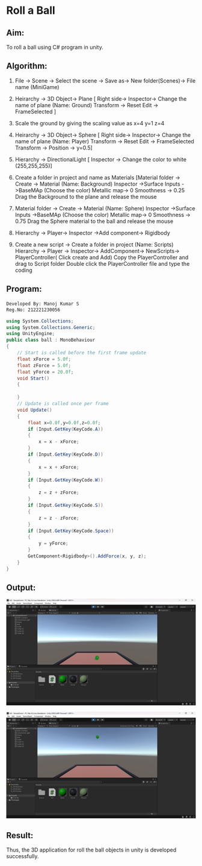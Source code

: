 # Roll a Ball

## Aim:
To roll a ball using C# program in unity.

## Algorithm:

1. File -> Scene -> Select the scene -> Save as-> New folder(Scenes)-> File name (MiniGame)

2. Heirarchy -> 3D Object-> Plane 
[ Right side-> Inspector-> Change the name of plane (Name: Ground)
Transform -> Reset
Edit -> FrameSelected ]

3. Scale the ground by giving the scaling value as x=4 y=1 z=4

4. Heirarchy -> 3D Object-> Sphere
[ Right side-> Inspector-> Change the name of plane (Name: Player)
Transform -> Reset
Edit -> FrameSelected 
Transform -> Position -> y=0.5]

5. Hierarchy -> DirectionalLight
[ Inspector -> Change the color to white (255,255,255)]

6. Create a folder in project and name as Materials
[Material folder -> Create -> Material (Name: Background)
Inspector ->Surface Inputs ->BaseMAp (Choose the color)
Metallic map-> 0
Smoothness -> 0.25
Drag the Background to the plane and release the mouse

7. Material folder -> Create -> Material (Name: Sphere)
Inspector ->Surface Inputs ->BaseMAp (Choose the color)
Metallic map-> 0
Smoothness -> 0.75
Drag the Sphere material to the ball and release the mouse

8. Hierarchy -> Player-> Inspector ->Add component-> Rigidbody

9. Create a new script -> Create a folder in project (Name: Scripts)
Hierarchy -> Player -> Inspector-> AddComponent-> NewScripts-> PlayerController( Click create and Add)
Copy the PlayerController and drag to Script folder
Double click the PlayerController file and type the coding

## Program:
```
Developed By: Manoj Kumar S
Reg.No: 212221230056
```
```c#
using System.Collections;
using System.Collections.Generic;
using UnityEngine;
public class ball : MonoBehaviour 
{
    // Start is called before the first frame update
    float xForce = 5.0f;
    float zForce = 5.0f;
    float yForce = 20.0f;
    void Start()
    {
     
    }
    // Update is called once per frame
    void Update()
    {
        float x=0.0f,y=0.0f,z=0.0f;
        if (Input.GetKey(KeyCode.A))
        {
            x = x - xForce;
        }
        if (Input.GetKey(KeyCode.D))
        {
            x = x + xForce;
        }
        if (Input.GetKey(KeyCode.W))
        {
            z = z + zForce;
        }
        if (Input.GetKey(KeyCode.S))
        {
            z = z - zForce;
        }
        if (Input.GetKey(KeyCode.Space))
        {
            y = yForce;
        }
        GetComponent<Rigidbody>().AddForce(x, y, z);
    }
}
```
## Output:
![Alt text](o1.png)

![Alt text](o2.png)

## Result:
Thus, the 3D application for roll the ball objects in unity is developed successfully.
